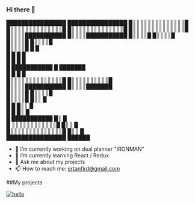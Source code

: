 ### Hi there 👋                       

                                    
 ████████████████  ████████████████ 
 █║║║║║║║║║║║║║║█  █║║║║║║║║║║║║║║█ 
 █║║║║║║║║║║║║║║█  █║║║║║║║║║║║║║║█ 
 █║║║║███████████  █║║║║███████████ 
 █║║║║█            █║║║║█           
 █║║║║█            █║║║║█           
 █║║║║█            █    █           
 █    █            █    █           
 █    █            █    █           
 █    ███████████  █    ███████     
 █              █  █          █     
 █║║║║║║║║║║║║║║█  █║║║║║║║║║║█     
 █║║║║███████████  █║║║║███████     
 █║║║║█            █║║║║█           
 █║║║║█            █║║  █           
 █    █            █║║  █           
 █    █            █║   █           
 █    ███████████  █║   █           
 █  ║║║║║║║║║║║║█  █║║  █           
 █║║║║║║║║║║║║║║█  █║║  █           
 ████████████████  ██████           
                                    

- 🔭 I’m currently working on deal planner "IRONMAN"
- 🌱 I’m currently learning React / Redux
- 💬 Ask me about my projects
- 📫 How to reach me: ertanfird@gmail.com

##My projects

[![hello]()]([https://ertanfird.github.io/portfolio/](https://ertanfird.github.io/portfolio/))

